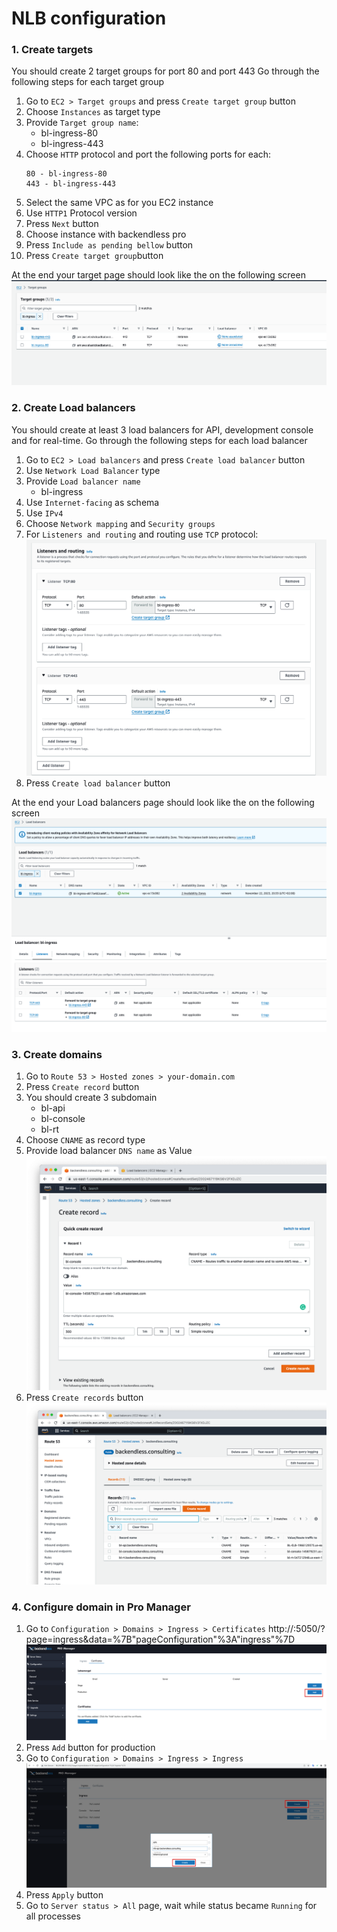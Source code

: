 # NLB configuration

### 1. Create targets
You should create 2 target groups for port 80 and port 443
Go through the following steps for each target group
1. Go to `EC2 > Target groups` and press `Create target group` button
2. Choose `Instances` as target type
3. Provide `Target group name`:
   - bl-ingress-80
   - bl-ingress-443
4. Choose `HTTP` protocol and port the following ports for each:
    ```
    80 - bl-ingress-80
    443 - bl-ingress-443
    ```
5. Select the same VPC as for you EC2 instance
6. Use `HTTP1` Protocol version
7. Press `Next` button 
8. Choose instance with backendless pro
9. Press `Include as pending bellow` button
10. Press `Create target group`button

At the end your target page should look like the on the following screen
![](img/target-groups-for-nlb.png)

### 2. Create Load balancers
You should create at least 3 load balancers for API, development console and for real-time.
Go through the following steps for each load balancer
1. Go to `EC2 > Load balancers` and press `Create load balancer` button
2. Use `Network Load Balancer` type
3. Provide `Load balancer name`
   - bl-ingress
4. Use `Internet-facing` as schema 
5. Use `IPv4`
6. Choose `Network mapping` and `Security groups`
7. For `Listeners and routing` and routing use `TCP` protocol:
   ![](img/listeners-and-routing-for-nlb.png)
8. Press `Create load balancer` button

At the end your Load balancers page should look like the on the following screen
![](img/nlb-view.png)

### 3. Create domains 
1. Go to `Route 53 > Hosted zones > your-domain.com`
2. Press `Create record` button
3. You should create 3 subdomain
   - bl-api
   - bl-console
   - bl-rt
4. Choose `CNAME` as record type
5. Provide load balancer `DNS name` as Value
    ![](img/route53-create-record.png)
6. Press `Create records` button
![](img/route53-page.png)

### 4. Configure domain in Pro Manager
1. Go to `Configuration > Domains > Ingress > Certificates` http://<public-ip>:5050/?page=ingress&data=%7B"pageConfiguration"%3A"ingress"%7D
   ![](img/pro-manager-cert-page.png)
2. Press `Add` button for production
3. Go to `Configuration > Domains > Ingress > Ingress`
   ![](img/add-api-domain-on-ingress-page.png)
4. Press `Apply` button
5. Go to `Server status > All` page, wait while status became `Running` for all processes